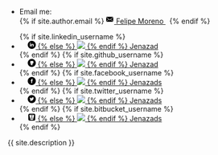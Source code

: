 <footer class="site-footer">
  <div class="wrapper">
    <div class="footer-col-wrapper">
      <div class="footer-col footer-col-1">
        <ul class="contact-list">
          <li> Email me: </li>
          {% if site.author.email %}
            <a href="mailto:{{ site.author.email }}">
              <span class="icon icon--email">
                <svg viewBox="0 0 16 16" width="16px" height="16px">
                  <path d="M7,9L5.268,7.484l-4.952,4.245C0.496,11.896,0.739,12,1.007,12h11.986 c0.267,0,0.509-0.104,0.688-0.271L8.732,7.484L7,9z M13.684,2.271C13.504,2.103,13.262,2,12.993,2H1.007C0.74,2,0.498,2.104,0.318,2.273L7,8 L13.684,2.271z"/>
                  <polygon points="0,2.878 0,11.186 4.833,7.079"/>
                  <polygon points="9.167,7.079 14,11.186 14,2.875"/>
                </svg>
              </span>
              <span class="email">Felipe Moreno</span>
            </a>&nbsp;
          {% endif %}
          <!--<li><a href="mailto:felipe.moreno.vera@gmail.com">felipe.moreno.v@uni.pe</a></li>-->
        </ul>
      </div>
      <div class="footer-col footer-col-2">
        <ul class="social-media-list">
          {% if site.linkedin_username %}
            <li>
              <a href="https://linkedin.com/in/{{ site.linkedin_username }}">
                <span class="icon icon--linkedin">
                  <svg viewBox="0 0 16 16" width="16px" height="16px">
                    {% if page.layout != "post"%}
                      <img src="../assets/imgs/socialnetwork/linkedin.png"/>
                    {% else %}
                      <img src="../../../../../assets/imgs/socialnetwork/linkedin.png"/>
                    {% endif %}
                  </svg>
                </span>
                <span class="username">Jenazad</span>
              </a>
            </li>
          {% endif %}
          {% if site.github_username %}
            <li>
              <a href="https://github.com/{{ site.github_username }}">
                <span class="icon icon--github">
                  <svg viewBox="0 0 16 16" width="16px" height="16px">
                    {% if page.layout != "post"%}
                      <img src="../assets/imgs/socialnetwork/github.png"/>
                    {% else %}
                      <img src="../../../../../assets/imgs/socialnetwork/github.png"/>
                    {% endif %}
                  </svg>
                </span>
                <span class="username">Jenazad</span>
              </a>
            </li>
          {% endif %}
          {% if site.facebook_username %}
            <li>
              <a href="https://www.facebook.com/{{ site.facebook_username }}">
                <span class="icon icon--facebook">
                  <svg viewBox="0 0 16 16" width="16px" height="16px">
                    {% if page.layout != "post"%}
                      <img src="../assets/imgs/socialnetwork/facebook.png"/>
                    {% else %}
                      <img src="../../../../../assets/imgs/socialnetwork/facebook.png"/>
                    {% endif %}
                  </svg>
                </span>
                <span class="username">Jenazads</span>
              </a>
            </li>
          {% endif %}
          {% if site.twitter_username %}
            <li>
              <a href="https://twitter.com/{{ site.twitter_username }}">
                <span class="icon icon--twitter">
                  <svg viewBox="0 0 16 16" width="16px" height="16px">
                    {% if page.layout != "post"%}
                      <img src="../assets/imgs/socialnetwork/twitter.png"/>
                    {% else %}
                      <img src="../../../../../assets/imgs/socialnetwork/twitter.png"/>
                    {% endif %}
                  </svg>
                </span>
                <span class="username">Jenazads</span>
              </a>
            </li>
          {% endif %}
          {% if site.bitbucket_username %}
            <li>
              <a href="https://bitbucket.org/{{ site.bitbucket_username }}">
                <span class="icon icon--bitbucket">
                  <svg viewBox="0 0 16 16" width="16px" height="16px">
                    {% if page.layout != "post"%}
                      <img src="../assets/imgs/socialnetwork/bitbucket.png"/>
                    {% else %}
                      <img src="../../../../../assets/imgs/socialnetwork/bitbucket.png"/>
                    {% endif %}
                  </svg>
                </span>
                <span class="username">Jenazads</span>
              </a>
            </li>
          {% endif %}
          </ul>
      </div>
      <div class="footer-col footer-col-3">
        <p class="text">{{ site.description }}</p>
      </div>
    </div>
  </div>
</footer>
